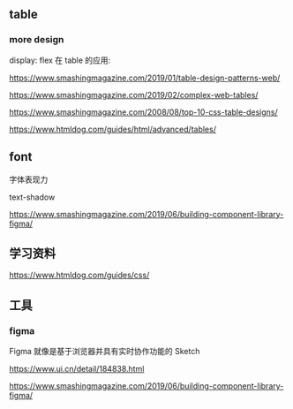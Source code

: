 

## table


### more design


display: flex 在 table 的应用:

https://www.smashingmagazine.com/2019/01/table-design-patterns-web/


https://www.smashingmagazine.com/2019/02/complex-web-tables/


https://www.smashingmagazine.com/2008/08/top-10-css-table-designs/


https://www.htmldog.com/guides/html/advanced/tables/



## font

字体表现力

text-shadow

https://www.smashingmagazine.com/2019/06/building-component-library-figma/



## 学习资料


https://www.htmldog.com/guides/css/


## 工具


### figma

Figma 就像是基于浏览器并具有实时协作功能的 Sketch


https://www.ui.cn/detail/184838.html

https://www.smashingmagazine.com/2019/06/building-component-library-figma/


